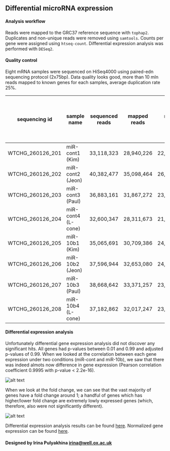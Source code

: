 Differential microRNA expression
--------------------------------------

#### Analysis workflow

Reads were mapped to the GRC37 reference sequence with `tophap2`. Duplicates
and non-unique reads were removed using `samtools`. Counts per gene were
assigned using `htseq-count`. Differential expression analysis was performed
with `DESeq2`.


#### Quality control

Eight mRNA samples were sequenced on HiSeq4000 using paired-edn sequencing
protocol (2x75bp). Data quality looks good, more than 10 mln reads mapped to
known genes for each samples, average duplication rate 25%.


| sequencing id    | sample name       | sequenced reads | mapped reads | nodup reads | uniq reads | reads mapped to genes | % reads mapped to genes of nodup |
| ---------------- | ----------------- | ---------- | ---------- | ---------- | ---------- | ---------- | ---- |
| WTCHG_260126_201 | miR-cont1 (Kim)    | 33,118,323 | 28,940,226 | 22,861,259 | 20,903,213 | 18,655,111 | 81.6 |
| WTCHG_260126_202 | miR-cont2 (Jeon)   | 40,382,477 | 35,098,464 | 26,064,426 | 23,685,281 | 22,279,843 | 85.5 |
| WTCHG_260126_203 | miR-cont3 (Paul)   | 36,883,161 | 31,867,272 | 23,090,486 | 20,716,797 | 20,086,531 | 87   |
| WTCHG_260126_204 | miR-cont4 (L-cone) | 32,600,347 | 28,311,673 | 21,460,462 | 19,431,429 | 18,548,390 | 86.4 |
| WTCHG_260126_205 | miR-10b1 (Kim)     | 35,065,691 | 30,709,386 | 24,134,327 | 22,100,297 | 19,870,114 | 82.3 |
| WTCHG_260126_206 | miR-10b2 (Jeon)    | 37,596,944 | 32,653,080 | 24,289,556 | 22,019,957 | 20,762,385 | 85.5 |
| WTCHG_260126_207 | miR-10b3 (Paul)    | 38,668,642 | 33,371,257 | 23,685,806 | 21,237,491 | 20,725,176 | 87.5 |
| WTCHG_260126_208 | miR-10b4 (L-cone)  | 37,182,862 | 32,017,247 | 23,593,110 | 21,280,150 | 20,862,969 | 88.4 |


#### Differential expression analysis

Unfortunately differential gene expression analysis did not discover any
significant hits. All genes had p-values between 0.01 and 0.99 and adjusted
p-values of 0.99. When we looked at the correlation between each gene
expression under two conditions (miR-cont and miR-10b), we saw that there was
indeed almots now difference in gene expression (Pearson correlation
coefficient 0.9995 with p-value < 2.2e-16).

![alt text](https://github.com/jknightlab/mirna_pipeline/blob/master/mRNA/gene_expression_correlation.png)

When we look at the fold change, we can see that the vast majority of genes
have a fold change around 1; a handful of genes which has higher/lower fold
change are extremely lowly expressed genes (which, therefore, also were not
significantly different).

![alt text](https://github.com/jknightlab/mirna_pipeline/blob/master/mRNA/fold_change.png)


Differential expression analysis results can be found
[here](https://github.com/jknightlab/mirna_pipeline/blob/master/mRNA/miR-10b.miR-cont.DE_results.txt).
Normalized gene expression can be found
[here](https://github.com/jknightlab/mirna_pipeline/blob/master/mRNA/miR-10b.miR-cont.normalized_counts.txt).



#### Designed by Irina Pulyakhina irina@well.ox.ac.uk
